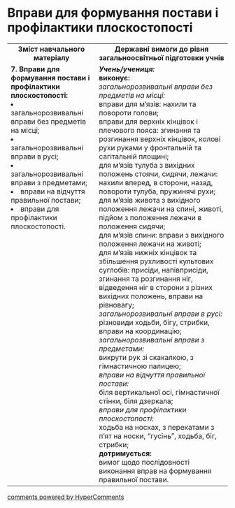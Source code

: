 <div id="hypercomments_widget" class="js-hypercomments-widget invisible"></div>

# Вправи для формування постави і профілактики плоскостопості

<table>
  <tr>
    <td width="40%" align="center"><b>Зміст навчального матеріалу</b></td>
    <td width="60%" align="center"><b>Державні вимоги до рівня загальноосвітньої підготовки учнів</b></td>
  </tr>
  <tr>
<td width="40%" style="vertical-align:top !important;">
<b>7.	Вправи для формування постави і профілактики плоскостопості:</b><br>
<li>загальнорозвивальні вправи без предметів на місці;</li>
<li>загальнорозвивальні вправи в русі;</li>
<li>загальнорозвивальні вправи з предметами;</li>
<li>вправи на відчуття правильної постави;</li>
<li>вправи для профілактики плоскостопості.</li>
</td> 
<td width="60%" style="vertical-align:top !important;">
<i><b>Учень/учениця:</b></i><br>
<b>виконує:</b><br>
<i>загальнорозвивальні вправи без предметів на місці:</i><br>
вправи для м’язів: нахили та повороти голови; <br>
вправи для верхніх кінцівок і плечового пояса: згинання та розгинання верхніх кінцівок, колові рухи руками у фронтальній та сагітальній площині;<br>
для м’язів тулуба з вихідних положень стоячи, сидячи, лежачи: нахили вперед, в сторони, назад, повороти тулуба, пружинячі рухи;<br>
для м’язів живота з вихідного положення лежачи на спині, животі, підйом з положення лежачи в положення сидячи;<br>
для м’язів спини: вправи з вихідного положення лежачи на животі;<br>
для м’язів нижніх кінцівок та збільшення рухливості культових суглобів: присіди, напівприсіди, згинання та розгинання ніг, відведення ніг в сторони з різних вихідних положень, вправи на рівновагу;<br>
<i>загальнорозвивальні вправи в русі:</i> різновиди ходьби, бігу, стрибки, вправи на координацію;<br>
<i>загальнорозвивальні вправи з предметами:</i><br>
викрути рук зі скакалкою, з гімнастичною палицею;<br>
<i>вправи на відчуття правильної постави:</i><br>
біля вертикальної осі, гімнастичної стінки, біля дзеркала;<br>
<i>вправи для профілактики плоскостопості:</i><br>
ходьба на носках, з перекатами з п’ят на носки, “гусінь”,  ходьба, біг, стрибки;<br>
<b>дотримується:</b><br>
вимог щодо послідовності виконання вправ на формування правильної постави.
	</td>
  </tr>
</table>

<div class="js-hypercomments-container">
<a href="http://hypercomments.com" class="hc-link" title="comments widget">comments powered by HyperComments</a>
</div>